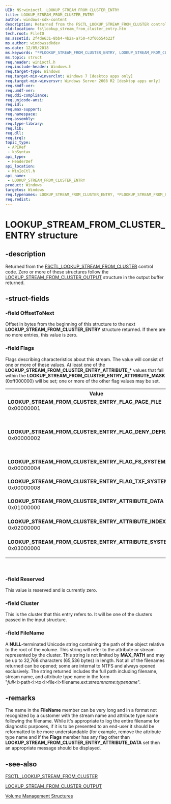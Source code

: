```yaml
---
UID: NS:winioctl._LOOKUP_STREAM_FROM_CLUSTER_ENTRY
title: LOOKUP_STREAM_FROM_CLUSTER_ENTRY
author: windows-sdk-content
description: Returned from the FSCTL_LOOKUP_STREAM_FROM_CLUSTER control code.
old-location: fs\lookup_stream_from_cluster_entry.htm
tech.root: FileIO
ms.assetid: 2f4de631-8bb4-4b2a-a750-43f06554b22f
ms.author: windowssdkdev
ms.date: 12/05/2018
ms.keywords: "*PLOOKUP_STREAM_FROM_CLUSTER_ENTRY, LOOKUP_STREAM_FROM_CLUSTER_ENTRY, LOOKUP_STREAM_FROM_CLUSTER_ENTRY structure [Files], LOOKUP_STREAM_FROM_CLUSTER_ENTRY_ATTRIBUTE_DATA, LOOKUP_STREAM_FROM_CLUSTER_ENTRY_ATTRIBUTE_INDEX, LOOKUP_STREAM_FROM_CLUSTER_ENTRY_ATTRIBUTE_MASK, LOOKUP_STREAM_FROM_CLUSTER_ENTRY_ATTRIBUTE_SYSTEM, LOOKUP_STREAM_FROM_CLUSTER_ENTRY_FLAG_DENY_DEFRAG_SET, LOOKUP_STREAM_FROM_CLUSTER_ENTRY_FLAG_FS_SYSTEM_FILE, LOOKUP_STREAM_FROM_CLUSTER_ENTRY_FLAG_PAGE_FILE, LOOKUP_STREAM_FROM_CLUSTER_ENTRY_FLAG_TXF_SYSTEM_FILE, PLOOKUP_STREAM_FROM_CLUSTER_ENTRY, PLOOKUP_STREAM_FROM_CLUSTER_ENTRY structure pointer [Files], fs.lookup_stream_from_cluster_entry, winioctl/LOOKUP_STREAM_FROM_CLUSTER_ENTRY, winioctl/PLOOKUP_STREAM_FROM_CLUSTER_ENTRY"
ms.topic: struct
req.header: winioctl.h
req.include-header: Windows.h
req.target-type: Windows
req.target-min-winverclnt: Windows 7 [desktop apps only]
req.target-min-winversvr: Windows Server 2008 R2 [desktop apps only]
req.kmdf-ver: 
req.umdf-ver: 
req.ddi-compliance: 
req.unicode-ansi: 
req.idl: 
req.max-support: 
req.namespace: 
req.assembly: 
req.type-library: 
req.lib: 
req.dll: 
req.irql: 
topic_type:
 - APIRef
 - kbSyntax
api_type:
 - HeaderDef
api_location:
 - WinIoCtl.h
api_name:
 - LOOKUP_STREAM_FROM_CLUSTER_ENTRY
product: Windows
targetos: Windows
req.typenames: LOOKUP_STREAM_FROM_CLUSTER_ENTRY, *PLOOKUP_STREAM_FROM_CLUSTER_ENTRY
req.redist: 
---
```


# LOOKUP_STREAM_FROM_CLUSTER_ENTRY structure


## -description


Returned from the 
    <a href="https://msdn.microsoft.com/21a7cad2-eae0-461d-802e-a54fd7d35808">FSCTL_LOOKUP_STREAM_FROM_CLUSTER</a> control 
    code. Zero or more of these structures follow the 
    <a href="https://msdn.microsoft.com/1e9b99eb-93a8-4f0c-98ee-ca9f58466400">LOOKUP_STREAM_FROM_CLUSTER_OUTPUT</a> 
    structure in the output buffer returned.


## -struct-fields




### -field OffsetToNext

Offset in bytes from the beginning of this structure to the next 
      <b>LOOKUP_STREAM_FROM_CLUSTER_ENTRY</b> 
      structure returned. If there are no more entries, this value is zero.


### -field Flags

Flags describing characteristics about this stream. The value will consist of one or more of these values. 
      At least one of the <b>LOOKUP_STREAM_FROM_CLUSTER_ENTRY_ATTRIBUTE_*</b> values that fall 
      within the <b>LOOKUP_STREAM_FROM_CLUSTER_ENTRY_ATTRIBUTE_MASK</b> (0xff000000) will be set; 
      one or more of the other flag values may be set.

<table>
<tr>
<th>Value</th>
<th>Meaning</th>
</tr>
<tr>
<td width="40%"><a id="LOOKUP_STREAM_FROM_CLUSTER_ENTRY_FLAG_PAGE_FILE"></a><a id="lookup_stream_from_cluster_entry_flag_page_file"></a><dl>
<dt><b>LOOKUP_STREAM_FROM_CLUSTER_ENTRY_FLAG_PAGE_FILE</b></dt>
<dt>0x00000001</dt>
</dl>
</td>
<td width="60%">
The stream is part of the system pagefile.

</td>
</tr>
<tr>
<td width="40%"><a id="LOOKUP_STREAM_FROM_CLUSTER_ENTRY_FLAG_DENY_DEFRAG_SET"></a><a id="lookup_stream_from_cluster_entry_flag_deny_defrag_set"></a><dl>
<dt><b>LOOKUP_STREAM_FROM_CLUSTER_ENTRY_FLAG_DENY_DEFRAG_SET</b></dt>
<dt>0x00000002</dt>
</dl>
</td>
<td width="60%">
The stream is locked from defragmentation. The <b>HandleInfo</b> member of the 
        <a href="https://msdn.microsoft.com/6f736b31-279d-4118-a5e3-ad3c2bea2250">MARK_HANDLE_INFO</a> structure for this stream has 
        the <b>MARK_HANDLE_PROTECT_CLUSTERS</b> flag set.

</td>
</tr>
<tr>
<td width="40%"><a id="LOOKUP_STREAM_FROM_CLUSTER_ENTRY_FLAG_FS_SYSTEM_FILE"></a><a id="lookup_stream_from_cluster_entry_flag_fs_system_file"></a><dl>
<dt><b>LOOKUP_STREAM_FROM_CLUSTER_ENTRY_FLAG_FS_SYSTEM_FILE</b></dt>
<dt>0x00000004</dt>
</dl>
</td>
<td width="60%">
The stream is part of a file that is internal to the filesystem.

</td>
</tr>
<tr>
<td width="40%"><a id="LOOKUP_STREAM_FROM_CLUSTER_ENTRY_FLAG_TXF_SYSTEM_FILE"></a><a id="lookup_stream_from_cluster_entry_flag_txf_system_file"></a><dl>
<dt><b>LOOKUP_STREAM_FROM_CLUSTER_ENTRY_FLAG_TXF_SYSTEM_FILE</b></dt>
<dt>0x00000008</dt>
</dl>
</td>
<td width="60%">
The stream is part of a file that is internal to TxF.

</td>
</tr>
<tr>
<td width="40%"><a id="LOOKUP_STREAM_FROM_CLUSTER_ENTRY_ATTRIBUTE_DATA"></a><a id="lookup_stream_from_cluster_entry_attribute_data"></a><dl>
<dt><b>LOOKUP_STREAM_FROM_CLUSTER_ENTRY_ATTRIBUTE_DATA</b></dt>
<dt>0x01000000</dt>
</dl>
</td>
<td width="60%">
The stream is part of a $DATA attribute for the file (data stream).

</td>
</tr>
<tr>
<td width="40%"><a id="LOOKUP_STREAM_FROM_CLUSTER_ENTRY_ATTRIBUTE_INDEX"></a><a id="lookup_stream_from_cluster_entry_attribute_index"></a><dl>
<dt><b>LOOKUP_STREAM_FROM_CLUSTER_ENTRY_ATTRIBUTE_INDEX</b></dt>
<dt>0x02000000</dt>
</dl>
</td>
<td width="60%">
The stream is part of the $INDEX_ALLOCATION attribute for the file.

</td>
</tr>
<tr>
<td width="40%"><a id="LOOKUP_STREAM_FROM_CLUSTER_ENTRY_ATTRIBUTE_SYSTEM"></a><a id="lookup_stream_from_cluster_entry_attribute_system"></a><dl>
<dt><b>LOOKUP_STREAM_FROM_CLUSTER_ENTRY_ATTRIBUTE_SYSTEM</b></dt>
<dt>0x03000000</dt>
</dl>
</td>
<td width="60%">
The stream is part of another attribute for the file.

</td>
</tr>
</table>
 


### -field Reserved

This value is reserved and is currently zero.


### -field Cluster

This is the cluster that this entry refers to. It will be one of the clusters passed in the input 
      structure.


### -field FileName

A <b>NULL</b>-terminated Unicode string containing the path of the object relative to 
      the root of the volume. This string will refer to the attribute or stream represented by the cluster. This 
      string is not limited by <b>MAX_PATH</b> and may be up to 32,768 characters (65,536 bytes) in 
      length. Not all of the filenames returned can be opened; some are internal to NTFS and always opened 
      exclusively. The string returned includes the full path including filename, stream name, and attribute type name 
      in the form 
      "<i>full</i>\<i>path</i>\<i>to</i>\<i>file</i>\<i>filename.ext</i>:<i>streamname</i>:<i>typename</i>".


## -remarks



The name in the <b>FileName</b> member can be very long and in a format not recognized by 
    a customer with the stream name and attribute type name following the filename. While it's appropriate to log the 
    entire filename for diagnostic purposes, if it is to be presented to an end-user it should be reformatted to be 
    more understandable (for example, remove the attribute type name and if the <b>Flags</b> 
    member has any flag other than <b>LOOKUP_STREAM_FROM_CLUSTER_ENTRY_ATTRIBUTE_DATA</b> set then 
    an appropriate message should be displayed.




## -see-also




<a href="https://msdn.microsoft.com/21a7cad2-eae0-461d-802e-a54fd7d35808">FSCTL_LOOKUP_STREAM_FROM_CLUSTER</a>



<a href="https://msdn.microsoft.com/1e9b99eb-93a8-4f0c-98ee-ca9f58466400">LOOKUP_STREAM_FROM_CLUSTER_OUTPUT</a>



<a href="https://msdn.microsoft.com/bbde9dfb-c205-4432-be71-250d73b881f1">Volume Management Structures</a>
 

 

